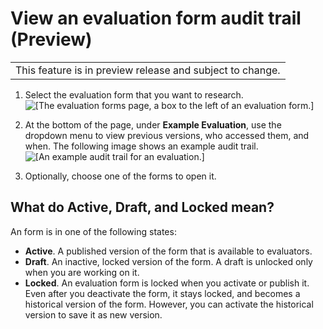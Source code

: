 # View an evaluation form audit trail \(Preview\)<a name="evaluationform-audit-trail"></a>


|  | 
| --- |
| This feature is in preview release and subject to change\.  | 

1. Select the evaluation form that you want to research\.  
![\[The evaluation forms page, a box to the left of an evaluation form.\]](http://docs.aws.amazon.com/connect/latest/adminguide/images/evaluationforms-select.png)

1. At the bottom of the page, under **Example Evaluation**, use the dropdown menu to view previous versions, who accessed them, and when\. The following image shows an example audit trail\.   
![\[An example audit trail for an evaluation.\]](http://docs.aws.amazon.com/connect/latest/adminguide/images/evaluationforms-version.png)

1. Optionally, choose one of the forms to open it\.

## What do Active, Draft, and Locked mean?<a name="evaluationform-active-draft-locked"></a>

An form is in one of the following states:
+ **Active**\. A published version of the form that is available to evaluators\.
+ **Draft**\. An inactive, locked version of the form\. A draft is unlocked only when you are working on it\.
+ **Locked**\. An evaluation form is locked when you activate or publish it\. Even after you deactivate the form, it stays locked, and becomes a historical version of the form\. However, you can activate the historical version to save it as new version\. 